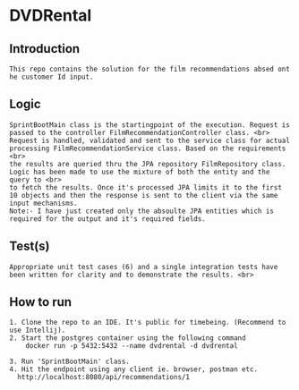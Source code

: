 # DVDRental

## Introduction <br>
    This repo contains the solution for the film recommendations absed ont he customer Id input.

## Logic <br>
    SprintBootMain class is the startingpoint of the execution. Request is passed to the controller FilmRecommendationController class. <br>
    Request is handled, validated and sent to the service class for actual processing FilmRecommendationService class. Based on the requirements <br>
    the results are queried thru the JPA repository FilmRepository class. Logic has been made to use the mixture of both the entity and the query to <br>
    to fetch the results. Once it's processed JPA limits it to the first 10 objects and then the response is sent to the client via the same input mechanisms.
    Note:- I have just created only the absoulte JPA entities which is required for the output and it's required fields.

## Test(s) <br>
    Appropriate unit test cases (6) and a single integration tests have been written for clarity and to demonstrate the results. <br>

## How to run
    1. Clone the repo to an IDE. It's public for timebeing. (Recommend to use Intellij).
    2. Start the postgres container using the following command
        docker run -p 5432:5432 --name dvdrental -d dvdrental

    3. Run 'SprintBootMain' class.
    4. Hit the endpoint using any client ie. browser, postman etc.
      http://localhost:8080/api/recommendations/1
